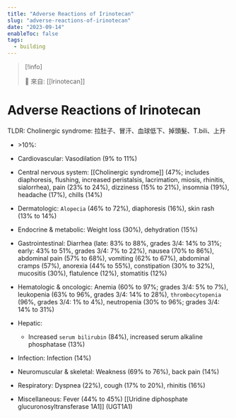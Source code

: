 ```yaml
---
title: "Adverse Reactions of Irinotecan"
slug: "adverse-reactions-of-irinotecan"
date: "2023-09-14"
enableToc: false
tags:
  - building
---
```


> [!info]
>
> 🌱 來自: [[Irinotecan]]

# Adverse Reactions of Irinotecan

TLDR: Cholinergic syndrome: 拉肚子、冒汗、血球低下、掉頭髮、T.bili、上升

- \>10%:

- Cardiovascular: Vasodilation (9% to 11%)
- Central nervous system: [[Cholinergic syndrome]] (47%; includes diaphoresis, flushing, increased peristalsis, lacrimation, miosis, rhinitis, sialorrhea), pain (23% to 24%), dizziness (15% to 21%), insomnia (19%), headache (17%), chills (14%)
- Dermatologic: `Alopecia` (46% to 72%), diaphoresis (16%), skin rash (13% to 14%)
- Endocrine & metabolic: Weight loss (30%), dehydration (15%)

- Gastrointestinal: Diarrhea (late: 83% to 88%, grades 3/4: 14% to 31%; early: 43% to 51%, grades 3/4: 7% to 22%), nausea (70% to 86%), abdominal pain (57% to 68%), vomiting (62% to 67%), abdominal cramps (57%), anorexia (44% to 55%), constipation (30% to 32%), mucositis (30%), flatulence (12%), stomatitis (12%)

- Hematologic & oncologic: Anemia (60% to 97%; grades 3/4: 5% to 7%), leukopenia (63% to 96%, grades 3/4: 14% to 28%), `thrombocytopenia` (96%, grades 3/4: 1% to 4%), neutropenia (30% to 96%; grades 3/4: 14% to 31%)
- Hepatic:
  - Increased `serum bilirubin` (84%), increased serum alkaline phosphatase (13%)
- Infection: Infection (14%)
- Neuromuscular & skeletal: Weakness (69% to 76%), back pain (14%)
- Respiratory: Dyspnea (22%), cough (17% to 20%), rhinitis (16%)
- Miscellaneous: Fever (44% to 45%)
[[Uridine diphosphate glucuronosyltransferase 1A1]] (UGT1A1)
